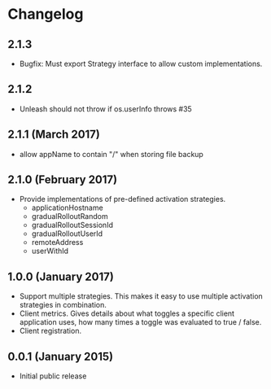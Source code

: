 # Changelog

## 2.1.3
- Bugfix: Must export Strategy interface to allow custom implementations. 

## 2.1.2
- Unleash should not throw if os.userInfo throws #35

## 2.1.1 (March 2017)
- allow appName to contain "/" when storing file backup

## 2.1.0 (February 2017)
- Provide implementations of pre-defined activation strategies.
    - applicationHostname
    - gradualRolloutRandom
    - gradualRolloutSessionId
    - gradualRolloutUserId
    - remoteAddress
    - userWithId
    

## 1.0.0 (January 2017)

- Support multiple strategies. This makes it easy to use multiple activation strategies in combination.
- Client metrics. Gives details about what toggles a specific client application uses, how many times a toggle was evaluated to true / false. 
- Client registration.

## 0.0.1 (January 2015)
- Initial public release

